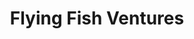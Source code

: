 ---
layout: firm_page
title: "Flying Fish Ventures"
id: "flyingfish.vc"
permalink: "/flyingfishventuresflyingfish.vc/"
website: "https://www.flyingfish.vc"
offices: "Seattle (United States)"
investment_stages: "Pre-Seed, Seed"
portfolio_companies: "NLX, Phaidra, RL Core, Artificial Agency, A conversational AI platform for social-first brands, Augie, Scalable, real-time detection of deepfakes, Orbital Materials, Digs, Falkon, Sella, Tingono, TrojAI, Picnic, Boltive, Symbl.ai, An AI platform that enables automated inventory counts and powers decision making, Joe's, Gradient, Finn.ai, Streem, AI-Assisted Shopping for the Physical Store, The smart(est) calendar app, Apera AI, Augment, Variartional, Automated data profiling and synthetic data in a workbench, Fairly AI, Included, Vouched"
portfolio_link: "https://www.flyingfish.vc/companies"
investment_markets: "AI, Machine Learning"
founded_year: "2016"
description: "Flying Fish Ventures partners with next-generation leaders building AI-centric companies. They provide more than capital, offering strategic resources to empower founders and accelerate growth, focusing on pre-seed and seed investments."
linkedin: "https://www.linkedin.com/company/flyingfishpartners/"
twitter: ""
instagram: ""
team_page: "https://www.flyingfish.vc/team"
investor_type: "Venture Capital"
crunchbase: "https://www.crunchbase.com/organization/flying-fish-venture-partners"
pitchbook: "https://pitchbook.com/profiles/investor/179770-87"

# SEO Optimization
meta_title: "Flying Fish Ventures - VC Firm - projectstartups.com"
meta_description: "Flying Fish Ventures, Flying Fish Ventures partners with next-generation leaders building AI-centric companies. They provide more than capital, offering strategic resources..."
meta_keywords: "Flying Fish Ventures, AI, Machine Learning, VC firm, venture capital, startup investor, projectstartups.com"
canonical_url: "https://vc.projectstartups.com/flyingfishventuresflyingfish.vc/"
---